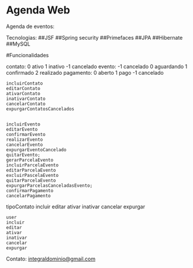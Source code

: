 # Agenda Web
Agenda de eventos:

Tecnologias:
##JSF
##Spring security
##Primefaces
##JPA
##Hibernate
##MySQL


#Funcionalidades

 contato: 0 ativo 1 inativo -1 cancelado
 evento: -1 cancelado 0 aguardando 1 confirmado 2 realizado 
 pagamento: 0 aberto 1 pago -1 cancelado


    incluirContato
    editarContato
	ativarContato
	inativarContato
	cancelarContato
	expurgarContatosCancelados


    incluirEvento
    editarEvento
	confirmarEvento
	realizarEvento
	cancelarEvento
	expurgarEventoCancelado
	quitarEvento;
	gerarParcelaEvento
    incluirParcelaEvento
    editarParcelaEvento
	excluirPascelaEvento
	quitarParcelaEvento
	expurgarParcelasCanceladasEvento;
	confirmarPagamento
	cancelarPagamento


tipoContato
    incluir
    editar
	ativar
	inativar
	cancelar
	expurgar

	user
    incluir
    editar
	ativar
	inativar
	cancelar
	expurgar


Contato: integraldominio@gmail.com
